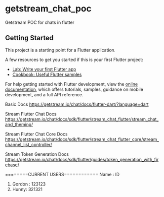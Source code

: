 # getstream_chat_poc

Getstream POC for chats in flutter

## Getting Started

This project is a starting point for a Flutter application.

A few resources to get you started if this is your first Flutter project:

- [Lab: Write your first Flutter app](https://docs.flutter.dev/get-started/codelab)
- [Cookbook: Useful Flutter samples](https://docs.flutter.dev/cookbook)

For help getting started with Flutter development, view the
[online documentation](https://docs.flutter.dev/), which offers tutorials,
samples, guidance on mobile development, and a full API reference.

Basic Docs
https://getstream.io/chat/docs/flutter-dart/?language=dart

Stream Flutter Chat Docs
https://getstream.io/chat/docs/sdk/flutter/stream_chat_flutter/stream_chat_and_theming/

Stream Flutter Chat Core Docs
https://getstream.io/chat/docs/sdk/flutter/stream_chat_flutter_core/stream_channel_list_controller/

Stream Token Generation Docs
https://getstream.io/chat/docs/sdk/flutter/guides/token_generation_with_firebase/


========CURRENT USERS============
Name : ID

1) Gordon : 123123
2) Hunny: 321321